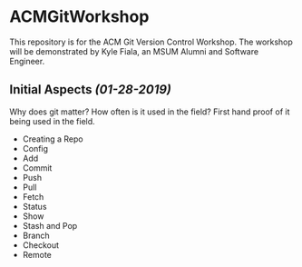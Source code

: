 # ACMGitWorkshop
This repository is for the ACM Git Version Control Workshop. The workshop will be demonstrated by Kyle Fiala, an MSUM Alumni and Software Engineer.

Initial Aspects *(01-28-2019)*
-

Why does git matter? How often is it used in the field? First hand proof of it being used in the field.

* Creating a Repo
* Config
* Add
* Commit
* Push
* Pull
* Fetch
* Status
* Show
* Stash and Pop
* Branch
* Checkout
* Remote